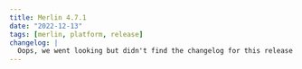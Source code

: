 ```yaml
---
title: Merlin 4.7.1
date: "2022-12-13"
tags: [merlin, platform, release]
changelog: |
  Oops, we went looking but didn't find the changelog for this release 🙈
---
```

